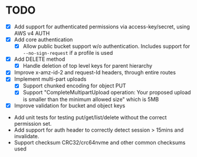 # TODO

- [x] Add support for authenticated permissions via access-key/secret, using AWS v4 AUTH
- [x] Add core authentication
  - [x] Allow public bucket support w/o authentication. Includes support for `--no-sign-request` if a profile is used
- [x] Add DELETE method
  - [x] Handle deletion of top level keys for parent hierarchy
- [x] Improve x-amz-id-2 and request-Id headers, through entire routes
- [x] Implement multi-part uploads
  - [x] Support chunked encoding for object PUT
  - [x] Support "CompleteMultipartUpload operation: Your proposed upload is smaller than the minimum allowed size" which is 5MB
- [x] Improve validation for bucket and object keys
- Add unit tests for testing put/get/list/delete without the correct permission set.
- Add support for auth header to correctly detect session > 15mins and invalidate.
- Support checksum CRC32/crc64nvme and other common checksums used
